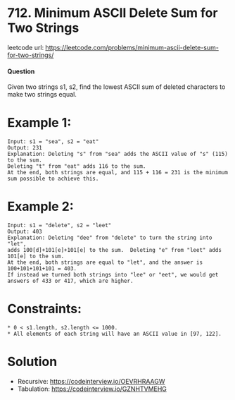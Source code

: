 # 712. Minimum ASCII Delete Sum for Two Strings
 
leetcode url: https://leetcode.com/problems/minimum-ascii-delete-sum-for-two-strings/
 
#### Question
Given two strings s1, s2, find the lowest ASCII sum of deleted characters to make two strings equal.

# Example 1:

```
Input: s1 = "sea", s2 = "eat"
Output: 231
Explanation: Deleting "s" from "sea" adds the ASCII value of "s" (115) to the sum.
Deleting "t" from "eat" adds 116 to the sum.
At the end, both strings are equal, and 115 + 116 = 231 is the minimum sum possible to achieve this.
 ```
 
 # Example 2:

```
Input: s1 = "delete", s2 = "leet"
Output: 403
Explanation: Deleting "dee" from "delete" to turn the string into "let",
adds 100[d]+101[e]+101[e] to the sum.  Deleting "e" from "leet" adds 101[e] to the sum.
At the end, both strings are equal to "let", and the answer is 100+101+101+101 = 403.
If instead we turned both strings into "lee" or "eet", we would get answers of 433 or 417, which are higher.
```

# Constraints:

```
* 0 < s1.length, s2.length <= 1000.
* All elements of each string will have an ASCII value in [97, 122].
 ```
 
# Solution
* Recursive: https://codeinterview.io/OEVRHRAAGW
* Tabulation: https://codeinterview.io/GZNHTVMEHG